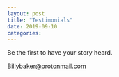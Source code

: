 ```yaml
---
layout: post
title: "Testimonials"
date: 2019-09-10
categories:
---
```

Be the first to have your story heard.

Billybaker@protonmail.com